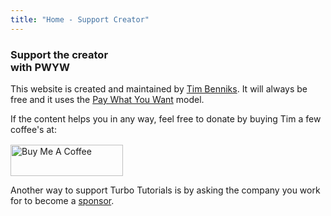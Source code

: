 ```yaml
---
title: "Home - Support Creator"
---
```


<h3 class="text-3xl font-bold leading-none mb-4 md:text-4xl uppercase">
  <span class="inline-block bg-black p-2">
    <span class="flowing-title inline">Support the creator</span>
  </span>
  <br>
  <span class="inline-block bg-black p-2">
    <span class="flowing-title inline">with PWYW</span>
  </span>
</h3>

<section class="max-w-3xl text-xl">
  <p>This website is created and maintained by <a href="https://timbenniks.dev" title="Tim's Website" rel="noopener" target="_blank">Tim Benniks</a>. It will always be free and it uses the <a href="/pwyw" rel="noopener" title="PWYW Wikipedia">Pay What You Want</a> model.</p><p>If the content helps you in any way, feel free to donate by buying Tim a few coffee's at: <a href="https://www.buymeacoffee.com/timbenniks"  rel="noopener" title="Buy Me A Coffee" target="_blank"><img loading="lazy" style="width: 180px;display:block;margin-top:1rem;" width="180" height="50" src="https://timbenniks.dev/_nuxt/image/300411.png" alt="Buy Me A Coffee" /> </a></p>

  <p>Another way to support Turbo Tutorials is by asking the company you work for to become a <a href="/sponsor">sponsor</a>.</p>
</section>
